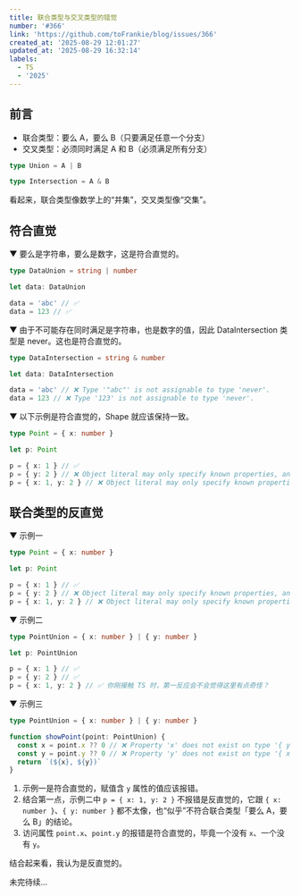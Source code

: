 ```yaml
---
title: 联合类型与交叉类型的错觉
number: '#366'
link: 'https://github.com/toFrankie/blog/issues/366'
created_at: '2025-08-29 12:01:27'
updated_at: '2025-08-29 16:32:14'
labels:
  - TS
  - '2025'
---
```

## 前言

- 联合类型：要么 A，要么 B（只要满足任意一个分支）
- 交叉类型：必须同时满足 A 和 B（必须满足所有分支）

```ts
type Union = A | B

type Intersection = A & B
```

看起来，联合类型像数学上的“并集”，交叉类型像“交集”。

## 符合直觉

▼ 要么是字符串，要么是数字，这是符合直觉的。

```ts
type DataUnion = string | number

let data: DataUnion

data = 'abc' // ✅
data = 123 // ✅
```
▼ 由于不可能存在同时满足是字符串，也是数字的值，因此 DataIntersection 类型是 never。这也是符合直觉的。

```ts
type DataIntersection = string & number

let data: DataIntersection

data = 'abc' // ❌ Type '"abc"' is not assignable to type 'never'.
data = 123 // ❌ Type '123' is not assignable to type 'never'.
```

▼ 以下示例是符合直觉的，Shape 就应该保持一致。

```ts
type Point = { x: number }

let p: Point

p = { x: 1 } // ✅
p = { y: 2 } // ❌ Object literal may only specify known properties, and 'y' does not exist in type 'Point'.
p = { x: 1, y: 2 } // ❌ Object literal may only specify known properties, and 'y' does not exist in type 'Point'.
```

## 联合类型的反直觉

▼ 示例一

```ts
type Point = { x: number }

let p: Point

p = { x: 1 } // ✅
p = { y: 2 } // ❌ Object literal may only specify known properties, and 'y' does not exist in type 'Point'.
p = { x: 1, y: 2 } // ❌ Object literal may only specify known properties, and 'y' does not exist in type 'Point'.
```

▼ 示例二

```ts
type PointUnion = { x: number } | { y: number }

let p: PointUnion

p = { x: 1 } // ✅
p = { y: 2 } // ✅
p = { x: 1, y: 2 } // ✅ 你刚接触 TS 时，第一反应会不会觉得这里有点奇怪？
```

▼ 示例三

```ts
type PointUnion = { x: number } | { y: number }

function showPoint(point: PointUnion) {
  const x = point.x ?? 0 // ❌ Property 'x' does not exist on type '{ y: number; }'.
  const y = point.y ?? 0 // ❌ Property 'y' does not exist on type '{ x: number; }'.
  return `(${x}, ${y})`
}
```

1. 示例一是符合直觉的，赋值含 `y` 属性的值应该报错。
2. 结合第一点，示例二中 `p = { x: 1, y: 2 }` 不报错是反直觉的，它跟 `{ x: number }`、`{ y: number }` 都不太像，也“似乎”不符合联合类型「要么 A，要么 B」的结论。
3. 访问属性 `point.x`、`point.y` 的报错是符合直觉的，毕竟一个没有 `x`、一个没有 `y`。

结合起来看，我认为是反直觉的。

未完待续...
